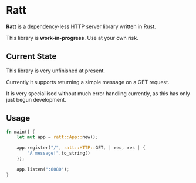 # Ratt

__Ratt__ is a dependency-less HTTP server library written in Rust.

This library is **work-in-progress**. Use at your own risk.

## Current State

This library is very unfinished at present.

Currently it supports returning a simple message on a GET request.

It is very speciailised without much error handling currently, as this has only just begun development.

## Usage

```rust
fn main() {
    let mut app = ratt::App::new();

    app.register("/", ratt::HTTP::GET, | req, res | {
        "A message!".to_string()
    });

    app.listen(":8080");
}
```
